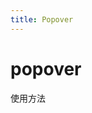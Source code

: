 ```yaml
---
title: Popover
---
```

# popover

使用方法
<ClientOnly>
<popover-demo></popover-demo>
<popover-demo2></popover-demo2>
</ClientOnly>